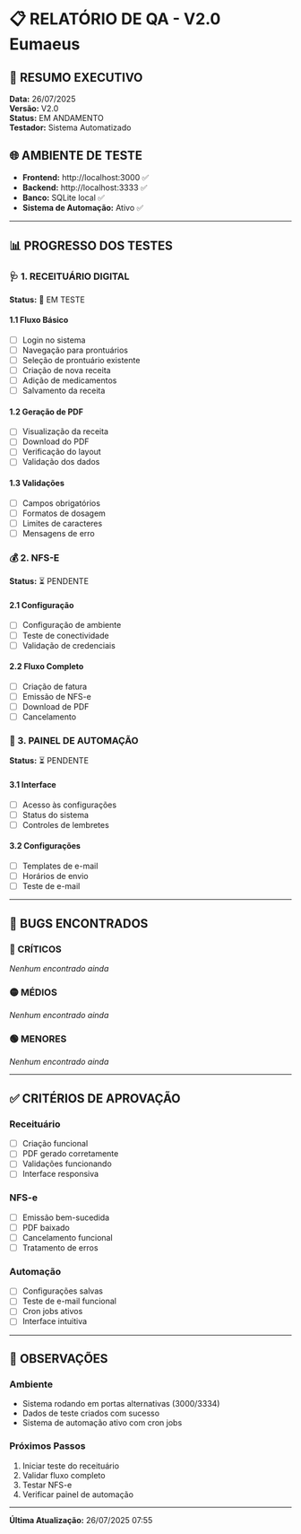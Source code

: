 # 📋 RELATÓRIO DE QA - V2.0 Eumaeus

## 🎯 RESUMO EXECUTIVO
**Data:** 26/07/2025  
**Versão:** V2.0  
**Status:** EM ANDAMENTO  
**Testador:** Sistema Automatizado  

## 🌐 AMBIENTE DE TESTE
- **Frontend:** http://localhost:3000 ✅
- **Backend:** http://localhost:3333 ✅
- **Banco:** SQLite local ✅
- **Sistema de Automação:** Ativo ✅

---

## 📊 PROGRESSO DOS TESTES

### 🩺 1. RECEITUÁRIO DIGITAL
**Status:** 🔄 EM TESTE

#### 1.1 Fluxo Básico
- [ ] Login no sistema
- [ ] Navegação para prontuários
- [ ] Seleção de prontuário existente
- [ ] Criação de nova receita
- [ ] Adição de medicamentos
- [ ] Salvamento da receita

#### 1.2 Geração de PDF
- [ ] Visualização da receita
- [ ] Download do PDF
- [ ] Verificação do layout
- [ ] Validação dos dados

#### 1.3 Validações
- [ ] Campos obrigatórios
- [ ] Formatos de dosagem
- [ ] Limites de caracteres
- [ ] Mensagens de erro

### 💰 2. NFS-E
**Status:** ⏳ PENDENTE

#### 2.1 Configuração
- [ ] Configuração de ambiente
- [ ] Teste de conectividade
- [ ] Validação de credenciais

#### 2.2 Fluxo Completo
- [ ] Criação de fatura
- [ ] Emissão de NFS-e
- [ ] Download de PDF
- [ ] Cancelamento

### 🤖 3. PAINEL DE AUTOMAÇÃO
**Status:** ⏳ PENDENTE

#### 3.1 Interface
- [ ] Acesso às configurações
- [ ] Status do sistema
- [ ] Controles de lembretes

#### 3.2 Configurações
- [ ] Templates de e-mail
- [ ] Horários de envio
- [ ] Teste de e-mail

---

## 🐛 BUGS ENCONTRADOS

### 🔴 CRÍTICOS
*Nenhum encontrado ainda*

### 🟡 MÉDIOS
*Nenhum encontrado ainda*

### 🟢 MENORES
*Nenhum encontrado ainda*

---

## ✅ CRITÉRIOS DE APROVAÇÃO

### Receituário
- [ ] Criação funcional
- [ ] PDF gerado corretamente
- [ ] Validações funcionando
- [ ] Interface responsiva

### NFS-e
- [ ] Emissão bem-sucedida
- [ ] PDF baixado
- [ ] Cancelamento funcional
- [ ] Tratamento de erros

### Automação
- [ ] Configurações salvas
- [ ] Teste de e-mail funcional
- [ ] Cron jobs ativos
- [ ] Interface intuitiva

---

## 📝 OBSERVAÇÕES

### Ambiente
- Sistema rodando em portas alternativas (3000/3334)
- Dados de teste criados com sucesso
- Sistema de automação ativo com cron jobs

### Próximos Passos
1. Iniciar teste do receituário
2. Validar fluxo completo
3. Testar NFS-e
4. Verificar painel de automação

---

**Última Atualização:** 26/07/2025 07:55